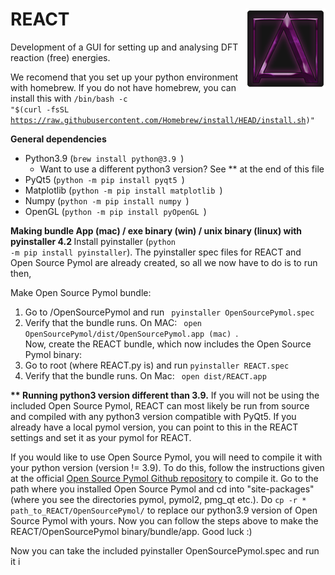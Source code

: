 # REACT  <img src="/resources/platform_icons/mac/128.png" height="128" align="right" />
Development of a GUI for setting up and analysing DFT reaction (free) energies.

We recomend that you set up your python environment with homebrew. If you do not have homebrew, you can install this with 
<code>/bin/bash -c "$(curl -fsSL https://raw.githubusercontent.com/Homebrew/install/HEAD/install.sh)"</code>


<strong>General dependencies</strong>
<ul>
  <li>Python3.9 (<code>brew install python@3.9 </code>)
    <ul>
    <li> Want to use a different python3 version? See ** at the end of this file</li>
  </ul> </li>
  <li>PyQt5 (<code>python -m pip install pyqt5 </code>) </li>
  <li>Matplotlib (<code>python -m pip install matplotlib </code>)</li>
  <li>Numpy (<code>python -m pip install numpy </code>)</li>
  <li>OpenGL (<code>python -m pip install pyOpenGL </code>)</li>
  
</ul>

<strong> Making bundle App (mac) / exe binary (win) / unix binary (linux) with pyinstaller 4.2 </strong>
Install pyinstaller (<code>python -m pip install pyinstaller</code>).
The pyinstaller spec files for REACT and Open Source Pymol are already created, so all we now have to do is to run then,

Make Open Source Pymol bundle:
<ol>
  <li>Go to /OpenSourcePymol and run <code> pyinstaller OpenSourcePymol.spec </code></li>
  <li>Verify that the bundle runs. On MAC: <code> open OpenSourcePymol/dist/OpenSourcePymol.app (mac) </code>.</li>
Now, create the REACT bundle, which now includes the Open Source Pymol binary:
  <li>Go to root (where REACT.py is) and run <code>pyinstaller REACT.spec</code></li>
  <li>Verify that the bundle runs. On Mac: <code> open dist/REACT.app</code> </li>
</ol>


<strong>** Running python3 version different than 3.9.</strong>
If you will not be using the included Open Source Pymol, REACT can most likely be run from source and compiled with any python3 version compatible with PyQt5. If you already have a local pymol version, you can point to this in the REACT settings and set it as your pymol for REACT.

If you would like to use Open Source Pymol, you will need to compile it with your python version (version != 3.9). To do this, follow the instructions given at the official <a href="https://github.com/schrodinger/pymol-open-source">Open Source Pymol Github repository</a> to compile it. Go to the path where you installed Open Source Pymol and cd into "site-packages" (where you see the directories pymol, pymol2, pmg_qt etc.). Do <code>cp -r * path_to_REACT/OpenSourcePymol/</code> to replace our python3.9 version of Open Source Pymol with yours. Now you can follow the steps above to make the REACT/OpenSourcePymol binary/bundle/app. Good luck :) 



Now you can take the included pyinstaller OpenSourcePymol.spec and run it i

